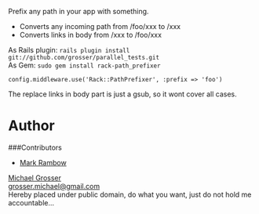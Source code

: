 Prefix any path in your app with something.

 - Converts any incoming path from /foo/xxx to /xxx
 - Converts links in body from /xxx to /foo/xxx

As Rails plugin: ` rails plugin install git://github.com/grosser/parallel_tests.git `  
As Gem: ` sudo gem install rack-path_prefixer `

    config.middleware.use('Rack::PathPrefixer', :prefix => 'foo')

The replace links in body part is just a gsub, so it wont cover all cases.



Author
======
###Contributors

 - [Mark Rambow](http://github.com/markrambow)

[Michael Grosser](http://pragmatig.wordpress.com)  
grosser.michael@gmail.com  
Hereby placed under public domain, do what you want, just do not hold me accountable...